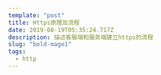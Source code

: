 ```yaml
---
template: "post"
title: Https原理及流程
date: 2019-08-19T05:35:24.717Z
description: 描述客服端和服务端建立https的流程
slug: "bold-mage1"
tags:
  - http
---
```


# 


